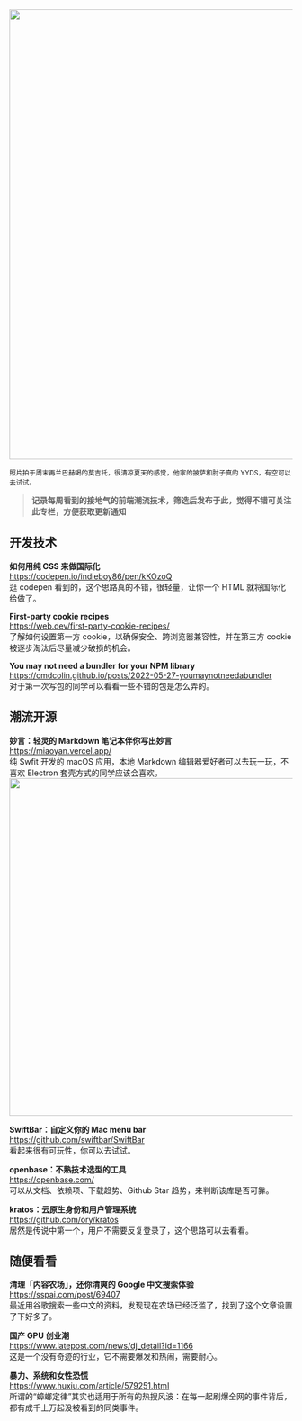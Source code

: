 <img src=https://gw.alipayobjects.com/zos/k/em/IMG_9399.jpg width=800/>

<small>照片拍于周末再兰巴赫喝的莫吉托，很清凉夏天的感觉，他家的披萨和肘子真的 YYDS，有空可以去试试。</small>

> **记录每周看到的接地气的前端潮流技术，筛选后发布于此，觉得不错可关注此专栏，方便获取更新通知**

## 开发技术

**如何用纯 CSS 来做国际化**  
<https://codepen.io/indieboy86/pen/kKOzoQ>  
逛 codepen 看到的，这个思路真的不错，很轻量，让你一个 HTML 就将国际化给做了。

**First-party cookie recipes**  
<https://web.dev/first-party-cookie-recipes/>  
了解如何设置第一方 cookie，以确保安全、跨浏览器兼容性，并在第三方 cookie 被逐步淘汰后尽量减少破损的机会。

**You may not need a bundler for your NPM library**  
<https://cmdcolin.github.io/posts/2022-05-27-youmaynotneedabundler>  
对于第一次写包的同学可以看看一些不错的包是怎么弄的。

## 潮流开源

**妙言：轻灵的 Markdown 笔记本伴你写出妙言**  
<https://miaoyan.vercel.app/>  
纯 Swfit 开发的 macOS 应用，本地 Markdown 编辑器爱好者可以去玩一玩，不喜欢 Electron 套壳方式的同学应该会喜欢。  
<img src=https://gw.alipayobjects.com/zos/k/zs/0XypF5.jpg width=600/>

**SwiftBar：自定义你的 Mac menu bar**  
<https://github.com/swiftbar/SwiftBar>  
看起来很有可玩性，你可以去试试。

**openbase：不熟技术选型的工具**  
<https://openbase.com/>  
可以从文档、依赖项、下载趋势、Github Star 趋势，来判断该库是否可靠。  


**kratos：云原生身份和用户管理系统**  
<https://github.com/ory/kratos>  
居然是传说中第一个，用户不需要反复登录了，这个思路可以去看看。

## 随便看看

**清理「内容农场」，还你清爽的 Google 中文搜索体验**  
<https://sspai.com/post/69407>  
最近用谷歌搜索一些中文的资料，发现现在农场已经泛滥了，找到了这个文章设置了下好多了。

**国产 GPU 创业潮**  
<https://www.latepost.com/news/dj_detail?id=1166>  
这是一个没有奇迹的行业，它不需要爆发和热闹，需要耐心。

**暴力、系统和女性恐慌**  
<https://www.huxiu.com/article/579251.html>  
所谓的“蟑螂定律”其实也适用于所有的热搜风波：在每一起刷爆全网的事件背后，都有成千上万起没被看到的同类事件。
